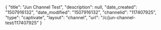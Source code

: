 {
    "title": "Jun Channel Test",
    "description": null,
    "date_created": "1507916132",
    "date_modified": "1507916132",
    "channelid": "117407925",
    "type": "captivate",
    "layout": "channel",
    "url": "\/c\/jun-channel-test\/117407925"
}